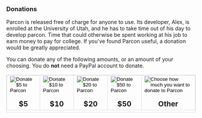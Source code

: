 ### Donations

Parcon is released free of charge for anyone to use. Its developer, Alex, is enrolled at the University of Utah, and he has to take time out of his day to develop parcon. Time that could otherwise be spent working at his job to earn money to pay for college. If you've found Parcon useful, a donation would be greatly appreciated.

You can donate any of the following amounts, or an amount of your choosing. You do <b>not</b> need a PayPal account to donate.

<style type="text/css">
table.donate-table {border: 1px solid #ddd;border-collapse:collapse}table.donate-table tr td{border: 1px solid #ddd}
</style>

<table width="100%" height="100px" class="donate-table" border="0" cellspacing="0">
	<tr>
		<td align="center" valign="middle">
<form action="https://www.paypal.com/cgi-bin/webscr" method="post">
<input type="hidden" name="cmd" value="_s-xclick">
<input type="hidden" name="hosted_button_id" value="PF5Y53XWE3F3Y">
<input type="image" src="https://www.paypalobjects.com/en_US/i/btn/btn_donate_LG.gif" border="0" name="submit" alt="Donate $5 to Parcon">
</form>
			<big><b>$5</b></big>
		</td>
		<td align="center" valign="middle">
<form action="https://www.paypal.com/cgi-bin/webscr" method="post">
<input type="hidden" name="cmd" value="_s-xclick">
<input type="hidden" name="hosted_button_id" value="M8JPGW2R23NXL">
<input type="image" src="https://www.paypalobjects.com/en_US/i/btn/btn_donate_LG.gif" border="0" name="submit" alt="Donate $10 to Parcon">
</form>
			<big><b>$10</b></big>
		</td>
		<td align="center" valign="middle">
<form action="https://www.paypal.com/cgi-bin/webscr" method="post">
<input type="hidden" name="cmd" value="_s-xclick">
<input type="hidden" name="hosted_button_id" value="VJ23E5NQXD9XA">
<input type="image" src="https://www.paypalobjects.com/en_US/i/btn/btn_donate_LG.gif" border="0" name="submit" alt="Donate $20 to Parcon">
</form>
			<big><b>$20</b></big>
		</td>
		<td align="center" valign="middle">
<form action="https://www.paypal.com/cgi-bin/webscr" method="post">
<input type="hidden" name="cmd" value="_s-xclick">
<input type="hidden" name="hosted_button_id" value="QBZ4J4NHC3KLY">
<input type="image" src="https://www.paypalobjects.com/en_US/i/btn/btn_donate_LG.gif" border="0" name="submit" alt="Donate $50 to Parcon">
</form>
			<big><b>$50</b></big>
		</td>
		<td align="center" valign="middle">
<form action="https://www.paypal.com/cgi-bin/webscr" method="post">
<input type="hidden" name="cmd" value="_s-xclick">
<input type="hidden" name="hosted_button_id" value="YLFAQ9URA2HH4">
<input type="image" src="https://www.paypalobjects.com/en_US/i/btn/btn_donate_LG.gif" border="0" name="submit" alt="Choose how much you want to donate to Parcon">
</form>
			<big><b>Other</b></big>
		</td>
	</tr>
</table>